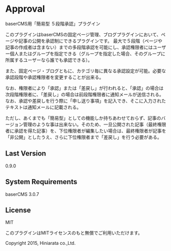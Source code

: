 Approval
==========
baserCMS用「簡易型 ５段階承認」プラグイン


このプラグインはbaserCMSの固定ページ管理、ブログプラグインにおいて、ページや記事の公開を承認制にできるプラグインです。
最大で５段階（ページや記事の作成者は含まない）までの多段階承認を可能にし、承認権限者にはユーザー個人またはグループを指定できる（グループを指定した場合、そのグループに所属するユーザーなら誰でも承認できる）。


また、固定ページ・ブログともに、カテゴリ毎に異なる承認設定が可能。必要な承認段階や承認権限者を変更することが出来る。


なお、権限者により「承認」または「差戻し」が行われると、「承認」の場合は次段階権限者に、「差戻し」の場合は前段階権限者に通知メールが送信される。なお、承認や差戻しを行う際に「申し送り事項」を記入でき、そこに入力されたテキストは通知メールに記載される。


ただし、あくまでも「簡易型」としての機能しか持ちあわせておらず、記事のバージョン管理のような事は出来ない。そのため、一旦公開された記事（最終権限者に承認を得た記事）を、下位権限者が編集したい場合は、最終権限者が記事を「非公開」としたうえ、さらに下位権限者まで「差戻し」を行う必要がある。


Last Version
-------
0.9.0


System Requirements
-------
baserCMS 3.0.7


License
-------
MIT

このプラグインはMITライセンスのもと無償でご利用いただけます。


Copyright 2015, Hiniarata co.,Ltd.
